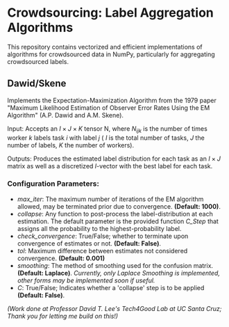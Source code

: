 # Crowdsourcing: Label Aggregation Algorithms

This repository contains vectorized and efficient implementations of algorithms for crowdsourced data in NumPy, particularly for aggregating crowdsourced labels.

## **Dawid/Skene**

Implements the Expectation-Maximization Algorithm from the 1979 paper "Maximum Likelihood Estimation of Observer Error Rates Using the EM Algorithm" (A.P. Dawid and A.M. Skene).

Input: Accepts an $I \times J \times K$ tensor N, where $N_{ijk}$ is the number of times worker $k$ labels task $i$ with label $j$ ( $I$ is the total number of tasks, $J$ the number of labels, $K$ the number of workers).

Outputs: Produces the estimated label distribution for each task as an $I \times J$ matrix as well as a discretized $I$-vector with the best label for each task.

### Configuration Parameters:

- *max_iter*: The maximum number of iterations of the EM algorithm allowed, may be terminated prior due to convergence. **(Default: 1000)**.
- *collapse*: Any function to post-process the label-distribution at each estimation. The default parameter is the provided function *C_Step* that assigns all the probability to the highest-probability label.
-  *check_convergence*: True/False; whether to terminate upon convergence of estimates or not. **(Default: False)**.
-  *tol*: Maximum difference between estimates not considered convergence. **(Default: 0.001)**
-  *smoothing*: The method of smoothing used for the confusion matrix. **(Default: Laplace)**. *Currently, only Laplace Smoothing is implemented, other forms may be implemented soon if useful.* 
-  *C*: True/False; Indicates whether a 'collapse' step is to be applied **(Default: False)**.

*(Work done at Professor David T. Lee's Tech4Good Lab at UC Santa Cruz; Thank you for letting me build on this!)*
